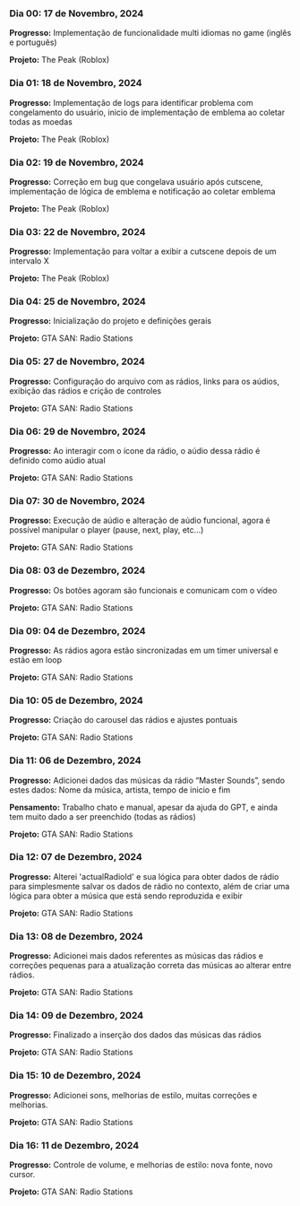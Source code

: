 ### Dia 00: 17 de Novembro, 2024

**Progresso:** Implementação de funcionalidade multi idiomas no game (inglês e português)

**Projeto:** The Peak (Roblox)

### Dia 01: 18 de Novembro, 2024

**Progresso:** Implementação de logs para identificar problema com congelamento do usuário, inicio de implementação de emblema ao coletar todas as moedas

**Projeto:** The Peak (Roblox)

### Dia 02: 19 de Novembro, 2024

**Progresso:** Correção em bug que congelava usuário após cutscene, implementação de lógica de emblema e notificação ao coletar emblema

**Projeto:** The Peak (Roblox)

### Dia 03: 22 de Novembro, 2024

**Progresso:** Implementação para voltar a exibir a cutscene depois de um intervalo X

**Projeto:** The Peak (Roblox)

### Dia 04: 25 de Novembro, 2024

**Progresso:** Inicialização do projeto e definições gerais

**Projeto:** GTA SAN: Radio Stations

### Dia 05: 27 de Novembro, 2024

**Progresso:** Configuração do arquivo com as rádios, links para os aúdios, exibição das rádios e crição de controles

**Projeto:** GTA SAN: Radio Stations

### Dia 06: 29 de Novembro, 2024

**Progresso:** Ao interagir com o ícone da rádio, o aúdio dessa rádio é definido como aúdio atual

**Projeto:** GTA SAN: Radio Stations

### Dia 07: 30 de Novembro, 2024

**Progresso:** Execução de aúdio e alteração de aúdio funcional, agora é possível manipular o player (pause, next, play, etc...)

**Projeto:** GTA SAN: Radio Stations

### Dia 08: 03 de Dezembro, 2024

**Progresso:** Os botões agoram são funcionais e comunicam com o vídeo

**Projeto:** GTA SAN: Radio Stations

### Dia 09: 04 de Dezembro, 2024

**Progresso:** As rádios agora estão sincronizadas em um timer universal e estão em loop

**Projeto:** GTA SAN: Radio Stations

### Dia 10: 05 de Dezembro, 2024

**Progresso:** Criação do carousel das rádios e ajustes pontuais

**Projeto:** GTA SAN: Radio Stations

### Dia 11: 06 de Dezembro, 2024

**Progresso:** Adicionei dados das músicas da rádio “Master Sounds”, sendo estes dados: Nome da música, artista, tempo de inicio e fim

**Pensamento:** Trabalho chato e manual, apesar da ajuda do GPT, e ainda tem muito dado a ser preenchido (todas as rádios)

**Projeto:** GTA SAN: Radio Stations

### Dia 12: 07 de Dezembro, 2024

**Progresso:** Alterei 'actualRadioId' e sua lógica para obter dados de rádio para simplesmente salvar os dados de rádio no contexto, além de criar uma lógica para obter a música que está sendo reproduzida e exibir

**Projeto:** GTA SAN: Radio Stations


### Dia 13: 08 de Dezembro, 2024

**Progresso:** Adicionei mais dados referentes as músicas das rádios e correções pequenas para a atualização correta das músicas ao alterar entre rádios.

**Projeto:** GTA SAN: Radio Stations

### Dia 14: 09 de Dezembro, 2024

**Progresso:** Finalizado a inserção dos dados das músicas das rádios

**Projeto:** GTA SAN: Radio Stations

### Dia 15: 10 de Dezembro, 2024

**Progresso:** Adicionei sons, melhorias de estilo, muitas correções e melhorias.

**Projeto:** GTA SAN: Radio Stations

### Dia 16: 11 de Dezembro, 2024

**Progresso:** Controle de volume, e melhorias de estilo: nova fonte, novo cursor.

**Projeto:** GTA SAN: Radio Stations
